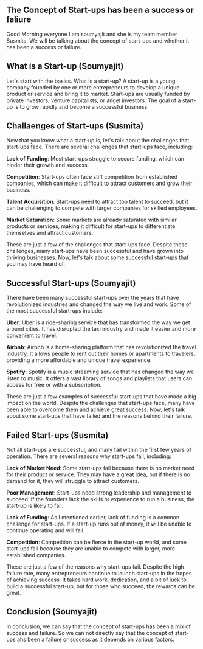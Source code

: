## The Concept of Start-ups has been a success or faliure 
Good Morning everyone I am soumyajit and she is my team member Susmita. We will be talking about the concept of start-ups and whether it has been a success or failure.

## What is a Start-up (Soumyajit)
Let's start with the basics. What is a start-up? A start-up is a young company founded by one or more entrepreneurs to develop a unique product or service and bring it to market. Start-ups are usually funded by private investors, venture capitalists, or angel investors. The goal of a start-up is to grow rapidly and become a successful business.

## Challaenges of Start-ups (Susmita)
Now that you know what a start-up is, let's talk about the challenges that start-ups face. There are several challenges that start-ups face, including:

**Lack of Funding**:
Most start-ups struggle to secure funding, which can hinder their growth and success.

**Competition**:
Start-ups often face stiff competition from established companies, which can make it difficult to attract customers and grow their business.

**Talent Acquisition**:
Start-ups need to attract top talent to succeed, but it can be challenging to compete with larger companies for skilled employees.

**Market Saturation**:
Some markets are already saturated with similar products or services, making it difficult for start-ups to differentiate themselves and attract customers.

These are just a few of the challenges that start-ups face. Despite these challenges, many start-ups have been successful and have grown into thriving businesses. Now, let's talk about some successful start-ups that you may have heard of.

## Successful Start-ups (Soumyajit)
There have been many successful start-ups over the years that have revolutionized industries and changed the way we live and work. Some of the most successful start-ups include:

**Uber**:
Uber is a ride-sharing service that has transformed the way we get around cities. It has disrupted the taxi industry and made it easier and more convenient to travel.

**Airbnb**:
Airbnb is a home-sharing platform that has revolutionized the travel industry. It allows people to rent out their homes or apartments to travelers, providing a more affordable and unique travel experience.

**Spotify**:
Spotify is a music streaming service that has changed the way we listen to music. It offers a vast library of songs and playlists that users can access for free or with a subscription.

These are just a few examples of successful start-ups that have made a big impact on the world. Despite the challenges that start-ups face, many have been able to overcome them and achieve great success. Now, let's talk about some start-ups that have failed and the reasons behind their failure.

## Failed Start-ups (Susmita)
Not all start-ups are successful, and many fail within the first few years of operation. There are several reasons why start-ups fail, including:

**Lack of Market Need**:
Some start-ups fail because there is no market need for their product or service. They may have a great idea, but if there is no demand for it, they will struggle to attract customers.

**Poor Management**:
Start-ups need strong leadership and management to succeed. If the founders lack the skills or experience to run a business, the start-up is likely to fail.

**Lack of Funding**:
As I mentioned earlier, lack of funding is a common challenge for start-ups. If a start-up runs out of money, it will be unable to continue operating and will fail.

**Competition**:
Competition can be fierce in the start-up world, and some start-ups fail because they are unable to compete with larger, more established companies.

These are just a few of the reasons why start-ups fail. Despite the high failure rate, many entrepreneurs continue to launch start-ups in the hopes of achieving success. It takes hard work, dedication, and a bit of luck to build a successful start-up, but for those who succeed, the rewards can be great.

## Conclusion (Soumyajit)
In conclusion, we can say that the concept of start-ups has been a mix of success and failure. So we can not directly say that the concept of start-ups ahs been a failure or success as it depends on various factors.